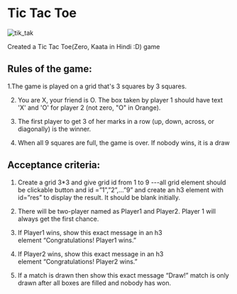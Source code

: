 <h1>Tic Tac Toe</h1>

![tik_tak](https://user-images.githubusercontent.com/84198817/129192416-8b6f9eec-436f-40d8-8e3c-22ae63126227.png)


Created a Tic Tac Toe(Zero, Kaata in Hindi :D) game

<h2>Rules of the game:</h2>

1.The game is played on a grid that's 3 squares by 3 squares.

2. You are X, your friend is O. The box taken by player 1 should have text 'X' and 'O' for player 2 (not zero, "O" in Orange).

3. The first player to get 3 of her marks in a row (up, down, across, or diagonally) is the winner.

4. When all 9 squares are full, the game is over. If nobody wins, it is a draw

<h2>Acceptance criteria:</h2>

1. Create a grid 3*3 and give grid id from 1 to 9 ---all grid element should be clickable button and id =”1”,”2”,…”9” and create an h3 element with id=”res” to display the result. It should be blank initially.

2. There will be two-player named as Player1 and Player2. Player 1 will always get the first chance.

3. If Player1 wins, show this exact message in an h3 element “Congratulations! Player1 wins.”

4. If Player2 wins, show this exact message in an h3 element “Congratulations! Player2 wins.”

5. If a match is drawn then show this exact message “Draw!” match is only drawn after all boxes are filled and nobody has won.



